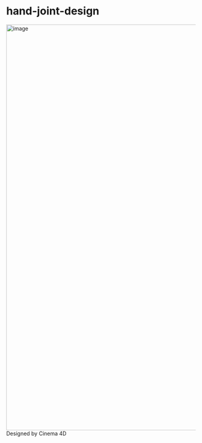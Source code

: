 # hand-joint-design
<img width="1080" alt="image" src="https://user-images.githubusercontent.com/107959289/183305093-d6714cd9-cc45-4a03-aa3f-ab99d44061bc.png">
Designed by Cinema 4D
